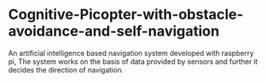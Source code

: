 # Cognitive-Picopter-with-obstacle-avoidance-and-self-navigation
An artificial intelligence based navigation system developed with raspberry pi, The system works on the basis of data provided by sensors and further it decides the direction of navigation.

